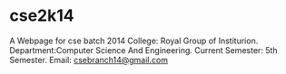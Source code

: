 # cse2k14
A Webpage for cse batch 2014
College: Royal Group of Institurion.
Department:Computer Science And Engineering.
Current Semester: 5th Semester.
Email: csebranch14@gmail.com
